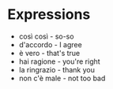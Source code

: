 # Expressions

* così così - so-so
* d'accordo - I agree
* è vero - that's true
* hai ragione - you're right
* la ringrazio - thank you
* non c'è male - not too bad
